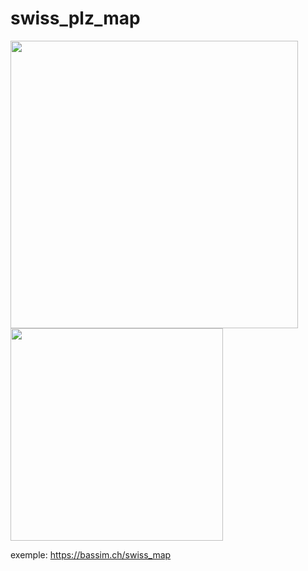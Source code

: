 # swiss_plz_map

<img src="https://cloud.githubusercontent.com/assets/14947215/15290833/403088d8-1b7b-11e6-97a2-ad9a4a4208c9.png" width="460" align="top">
<img src="https://cloud.githubusercontent.com/assets/14947215/15447895/c3f8b8ba-1f50-11e6-9133-63b39db3b7a7.png" width="340" align="top">

exemple: https://bassim.ch/swiss_map
